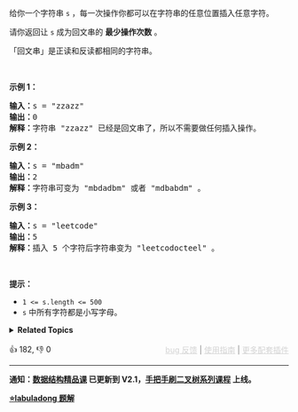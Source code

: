 <p>给你一个字符串&nbsp;<code>s</code>&nbsp;，每一次操作你都可以在字符串的任意位置插入任意字符。</p>

<p>请你返回让&nbsp;<code>s</code>&nbsp;成为回文串的&nbsp;<strong>最少操作次数</strong>&nbsp;。</p>

<p>「回文串」是正读和反读都相同的字符串。</p>

<p>&nbsp;</p>

<p><strong>示例 1：</strong></p>

<pre>
<strong>输入：</strong>s = "zzazz"
<strong>输出：</strong>0
<strong>解释：</strong>字符串 "zzazz" 已经是回文串了，所以不需要做任何插入操作。
</pre>

<p><strong>示例 2：</strong></p>

<pre>
<strong>输入：</strong>s = "mbadm"
<strong>输出：</strong>2
<strong>解释：</strong>字符串可变为 "mbdadbm" 或者 "mdbabdm" 。
</pre>

<p><strong>示例 3：</strong></p>

<pre>
<strong>输入：</strong>s = "leetcode"
<strong>输出：</strong>5
<strong>解释：</strong>插入 5 个字符后字符串变为 "leetcodocteel" 。
</pre>

<p>&nbsp;</p>

<p><strong>提示：</strong></p>

<ul> 
 <li><code>1 &lt;= s.length &lt;= 500</code></li> 
 <li><code>s</code>&nbsp;中所有字符都是小写字母。</li> 
</ul>

<details><summary><strong>Related Topics</strong></summary>字符串 | 动态规划</details><br>

<div>👍 182, 👎 0<span style='float: right;'><span style='color: gray;'><a href='https://github.com/labuladong/fucking-algorithm/discussions/939' target='_blank' style='color: lightgray;text-decoration: underline;'>bug 反馈</a> | <a href='https://labuladong.gitee.io/article/fname.html?fname=jb插件简介' target='_blank' style='color: lightgray;text-decoration: underline;'>使用指南</a> | <a href='https://labuladong.github.io/algo/images/others/%E5%85%A8%E5%AE%B6%E6%A1%B6.jpg' target='_blank' style='color: lightgray;text-decoration: underline;'>更多配套插件</a></span></span></div>

<div id="labuladong"><hr>

**通知：[数据结构精品课](https://aep.h5.xeknow.com/s/1XJHEO) 已更新到 V2.1，[手把手刷二叉树系列课程](https://aep.xet.tech/s/3YGcq3) 上线。**



<p><strong><a href="https://labuladong.github.io/article/slug.html?slug=minimum-insertion-steps-to-make-a-string-palindrome" target="_blank">⭐️labuladong 题解</a></strong></p>
</div>



